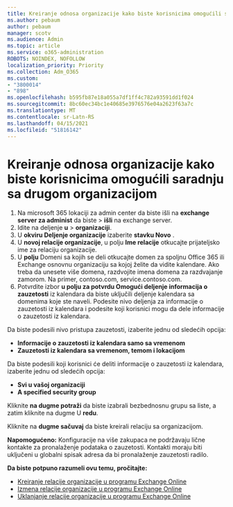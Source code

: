 ```yaml
---
title: Kreiranje odnosa organizacije kako biste korisnicima omogućili saradnju sa drugom organizacijom
ms.author: pebaum
author: pebaum
manager: scotv
ms.audience: Admin
ms.topic: article
ms.service: o365-administration
ROBOTS: NOINDEX, NOFOLLOW
localization_priority: Priority
ms.collection: Adm_O365
ms.custom:
- "3800014"
- "898"
ms.openlocfilehash: b595fb87e18a055a7df1ff4c782a93591dd1f024
ms.sourcegitcommit: 8bc60ec34bc1e40685e3976576e04a2623f63a7c
ms.translationtype: MT
ms.contentlocale: sr-Latn-RS
ms.lasthandoff: 04/15/2021
ms.locfileid: "51816142"
---
```

# <a name="create-an-organization-relationship-to-allow-your-users-to-collaborate-with-another-organization"></a>Kreiranje odnosa organizacije kako biste korisnicima omogućili saradnju sa drugom organizacijom

1. Na microsoft 365 lokaciji za admin center da biste išli na **exchange server za administ** da biste  >  **išli** na exchange server.
2. Idite na deljenje **u**  >  **organizaciji**.
3. U **okviru Deljenje organizacije** izaberite **stavku Novo** .
4. U **novoj relacije organizacije**, u polju **Ime relacije** otkucajte prijateljsko ime za relaciju organizacije.
5. U **polju** Domeni sa kojih se deli otkucajte domen za spoljnu Office 365 ili Exchange osnovnu organizaciju sa kojoj želite da vidite kalendare. Ako treba da unesete više domena, razdvojite imena domena za razdvajanje zamorom. Na primer, contoso.com, service.contoso.com.
6. Potvrdite izbor **u polju za potvrdu Omogući deljenje informacija o zauzetosti** iz kalendara da biste uključili deljenje kalendara sa domenima koje ste naveli. Podesite nivo deljenja za informacije o zauzetosti iz kalendara i podesite koji korisnici mogu da dele informacije o zauzetosti iz kalendara.  

Da biste podesili nivo pristupa zauzetosti, izaberite jednu od sledećih opcija:

- **Informacije o zauzetosti iz kalendara samo sa vremenom**
- **Zauzetosti iz kalendara sa vremenom, temom i lokacijom**  

 Da biste podesili koji korisnici će deliti informacije o zauzetosti iz kalendara, izaberite jednu od sledećih opcija:

- **Svi u vašoj organizaciji**
- **A specified security group**  

Kliknite **na dugme potraži** da biste izabrali bezbednosnu grupu sa liste, a zatim kliknite na dugme U **redu**.

Kliknite na **dugme sačuvaj** da biste kreirali relaciju sa organizacijom.  

**Napomogućeno:** Konfiguracije na više zakupaca ne podržavaju lične kontakte za pronalaženje podataka o zauzetosti. Kontakti moraju biti uključeni u globalni spisak adresa da bi pronalaženje zauzetosti radilo.

**Da biste potpuno razumeli ovu temu, pročitajte:**

- [Kreiranje relacije organizacije u programu Exchange Online](https://docs.microsoft.com/exchange/sharing/organization-relationships/create-an-organization-relationship)
- [Izmena relacije organizacije u programu Exchange Online](https://docs.microsoft.com/exchange/sharing/organization-relationships/modify-an-organization-relationship)
- [Uklanjanje relacije organizacije u programu Exchange Online](https://docs.microsoft.com/exchange/sharing/organization-relationships/remove-an-organization-relationship)
